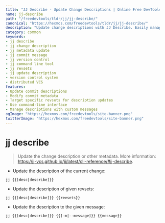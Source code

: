 ```yaml
---
title: "JJ Describe - Update Change Descriptions | Online Free DevTools by Hexmos"
name: jj-describe
path: "/freedevtools/tldr/jj/jj-describe/"
canonical: "https://hexmos.com/freedevtools/tldr/jj/jj-describe/"
description: "Update change descriptions with JJ Describe. Easily manage and modify commit metadata within your repositories. Free online tool, no registration required."
category: common
keywords:
- jj describe
- jj change description
- jj metadata update
- jj commit message
- jj version control
- jj command line tool
- jj revsets
- jj update description
- version control system
- distributed VCS
features:
- Update commit descriptions
- Modify commit metadata
- Target specific revsets for description updates
- Use command-line interface
- Manage descriptions with custom messages
ogImage: "https://hexmos.com/freedevtools/site-banner.png"
twitterImage: "https://hexmos.com/freedevtools/site-banner.png"
---
```


# jj describe

> Update the change description or other metadata.
> More information: <https://jj-vcs.github.io/jj/latest/cli-reference/#jj-describe>.

- Update the description of the current change:

`jj {{[desc|describe]}}`

- Update the description of given revsets:

`jj {{[desc|describe]}} {{revsets}}`

- Update the description to the given message:

`jj {{[desc|describe]}} {{[-m|--message]}} {{message}}`
